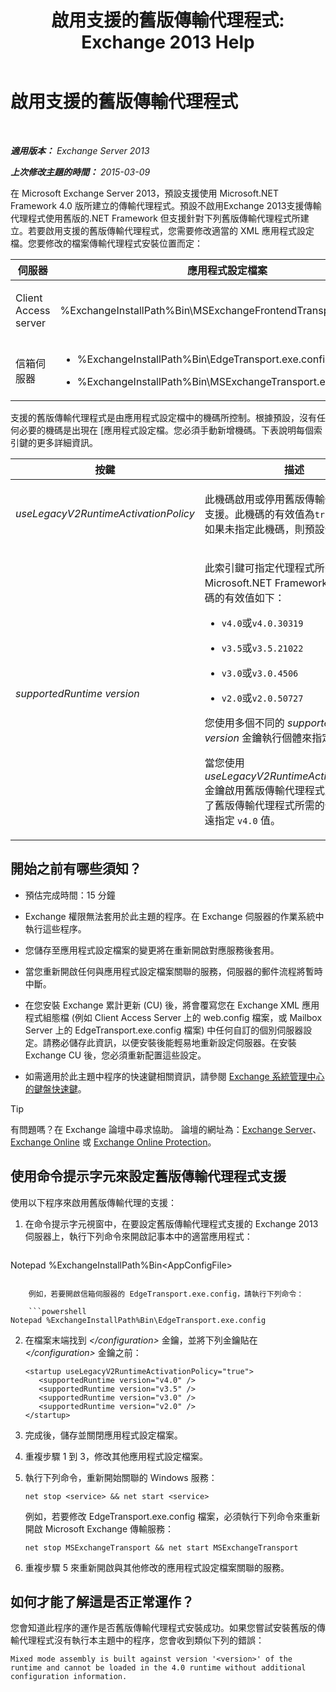 ﻿---
title: '啟用支援的舊版傳輸代理程式: Exchange 2013 Help'
TOCTitle: 啟用支援的舊版傳輸代理程式
ms:assetid: 00617e87-7199-406e-b4a3-94378f657f1f
ms:mtpsurl: https://technet.microsoft.com/zh-tw/library/JJ591524(v=EXCHG.150)
ms:contentKeyID: 50472443
ms.date: 05/21/2018
mtps_version: v=EXCHG.150
ms.translationtype: MT
---

# 啟用支援的舊版傳輸代理程式

 

_**適用版本：** Exchange Server 2013_

_**上次修改主題的時間：** 2015-03-09_

在 Microsoft Exchange Server 2013，預設支援使用 Microsoft.NET Framework 4.0 版所建立的傳輸代理程式。預設不啟用Exchange 2013支援傳輸代理程式使用舊版的.NET Framework 但支援針對下列舊版傳輸代理程式所建立。若要啟用支援的舊版傳輸代理程式，您需要修改適當的 XML 應用程式設定檔。您要修改的檔案傳輸代理程式安裝位置而定：


<table>
<colgroup>
<col style="width: 33%" />
<col style="width: 33%" />
<col style="width: 33%" />
</colgroup>
<thead>
<tr class="header">
<th>伺服器</th>
<th>應用程式設定檔案</th>
<th>Microsoft Windows 服務</th>
</tr>
</thead>
<tbody>
<tr class="odd">
<td><p>Client Access server</p></td>
<td><p>%ExchangeInstallPath%Bin\MSExchangeFrontendTransport.exe.config</p></td>
<td><p>Microsoft Exchange 前端傳輸 (MSExchangeFrontendTransport)</p></td>
</tr>
<tr class="even">
<td><p>信箱伺服器</p></td>
<td><ul>
<li><p>%ExchangeInstallPath%Bin\EdgeTransport.exe.config</p></li>
<li><p>%ExchangeInstallPath%Bin\MSExchangeTransport.exe.config</p></li>
</ul></td>
<td><p>Microsoft Exchange Transport (MSExchangeTransport)</p></td>
</tr>
</tbody>
</table>


支援的舊版傳輸代理程式是由應用程式設定檔中的機碼所控制。根據預設，沒有任何必要的機碼是出現在 \[應用程式設定檔。您必須手動新增機碼。下表說明每個索引鍵的更多詳細資訊。


<table>
<colgroup>
<col style="width: 50%" />
<col style="width: 50%" />
</colgroup>
<thead>
<tr class="header">
<th>按鍵</th>
<th>描述</th>
</tr>
</thead>
<tbody>
<tr class="odd">
<td><p><em>useLegacyV2RuntimeActivationPolicy</em></p></td>
<td><p>此機碼啟用或停用舊版傳輸代理程式的支援。此機碼的有效值為<code>true</code>或<code>false</code>。如果未指定此機碼，則預設值為<code>false</code>。</p></td>
</tr>
<tr class="even">
<td><p><em>supportedRuntime version</em></p></td>
<td><p>此索引鍵可指定代理程式所需的 Microsoft.NET Framework 版本。此機碼的有效值如下：</p>
<ul>
<li><p><code>v4.0</code>或<code>v4.0.30319</code></p></li>
<li><p><code>v3.5</code>或<code>v3.5.21022</code></p></li>
<li><p><code>v3.0</code>或<code>v3.0.4506</code></p></li>
<li><p><code>v2.0</code>或<code>v2.0.50727</code></p></li>
</ul>
<p>您使用多個不同的 <em>supportedRuntime version</em> 金鑰執行個體來指定多個值。</p>
<p>當您使用 <em>useLegacyV2RuntimeActivationPolicy</em> 金鑰啟用舊版傳輸代理程式支援時，除了舊版傳輸代理程式所需的值外，應永遠指定 <code>v4.0</code> 值。</p></td>
</tr>
</tbody>
</table>


## 開始之前有哪些須知？

  - 預估完成時間：15 分鐘

  - Exchange 權限無法套用於此主題的程序。在 Exchange 伺服器的作業系統中執行這些程序。

  - 您儲存至應用程式設定檔案的變更將在重新開啟對應服務後套用。

  - 當您重新開啟任何與應用程式設定檔案關聯的服務，伺服器的郵件流程將暫時中斷。

  - 在您安裝 Exchange 累計更新 (CU) 後，將會覆寫您在 Exchange XML 應用程式組態檔 (例如 Client Access Server 上的 web.config 檔案，或 Mailbox Server 上的 EdgeTransport.exe.config 檔案) 中任何自訂的個別伺服器設定。請務必儲存此資訊，以便安裝後能輕易地重新設定伺服器。在安裝 Exchange CU 後，您必須重新配置這些設定。

  - 如需適用於此主題中程序的快速鍵相關資訊，請參閱 [Exchange 系統管理中心的鍵盤快速鍵](keyboard-shortcuts-in-the-exchange-admin-center-exchange-online-protection-help.md)。


> [!TIP]  
> 有問題嗎？在 Exchange 論壇中尋求協助。 論壇的網址為：<a href="https://go.microsoft.com/fwlink/p/?linkid=60612">Exchange Server</a>、 <a href="https://go.microsoft.com/fwlink/p/?linkid=267542">Exchange Online</a> 或 <a href="https://go.microsoft.com/fwlink/p/?linkid=285351">Exchange Online Protection</a>。




## 使用命令提示字元來設定舊版傳輸代理程式支援

使用以下程序來啟用舊版傳輸代理的支援：

1.  在命令提示字元視窗中，在要設定舊版傳輸代理程式支援的 Exchange 2013 伺服器上，執行下列命令來開啟記事本中的適當應用程式：
    
    ```powershell
Notepad %ExchangeInstallPath%Bin\<AppConfigFile>
```
    
    例如，若要開啟信箱伺服器的 EdgeTransport.exe.config，請執行下列命令：
    
    ```powershell
Notepad %ExchangeInstallPath%Bin\EdgeTransport.exe.config
```

2.  在檔案末端找到 *\</configuration\>* 金鑰，並將下列金鑰貼在 *\</configuration\>* 金鑰之前：
    
        <startup useLegacyV2RuntimeActivationPolicy="true">
           <supportedRuntime version="v4.0" />
           <supportedRuntime version="v3.5" />
           <supportedRuntime version="v3.0" />
           <supportedRuntime version="v2.0" />
        </startup>

3.  完成後，儲存並關閉應用程式設定檔案。

4.  重複步驟 1 到 3，修改其他應用程式設定檔案。

5.  執行下列命令，重新開始關聯的 Windows 服務：
    
        net stop <service> && net start <service>
    
    例如，若要修改 EdgeTransport.exe.config 檔案，必須執行下列命令來重新開啟 Microsoft Exchange 傳輸服務：
    
        net stop MSExchangeTransport && net start MSExchangeTransport

6.  重複步驟 5 來重新開啟與其他修改的應用程式設定檔案關聯的服務。

## 如何才能了解這是否正常運作？

您會知道此程序的運作是否舊版傳輸代理程式安裝成功。如果您嘗試安裝舊版的傳輸代理程式沒有執行本主題中的程序，您會收到類似下列的錯誤：

    Mixed mode assembly is built against version '<version>' of the runtime and cannot be loaded in the 4.0 runtime without additional configuration information.

